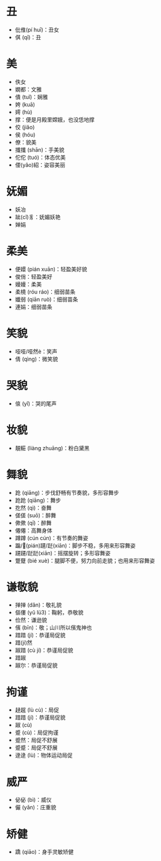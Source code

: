 # 丑
* 仳倠(pí huī)：丑女
* 倛 (qī)：丑
# 美
* 佚女
* 嫺都：文雅
* 僓 (tuǐ)：娴雅
* 姱 (kuā)
* 嫮 (hù)
* 撑：便是月殿里嫦娥，也没恁地撑
* 佼 (jiǎo)
* 侯 (hóu)
* 僚：貌美
* 攕攕 (shān)：手美貌
* 佗佗 (tuó)：体态优美
* 偠(yǎo)紹：姿容美丽

# 妩媚
* 妖冶
* 跐(cǐ)豸：妩媚妖艳
* 婵娟

# 柔美
* 便嬛 (pián xuān)：轻盈美好貌
* 俊俏：轻盈美好
* 嫚嫚：柔美
* 柔橈 (róu ráo)：细弱苗条
* 孅弱 (qiān ruò)：细弱苗条
* 連娟：细弱苗条

# 笑貌
* 哑哑/哑然è：笑声
* 倩 (qìng)：微笑貌
# 哭貌
* 偯 (yǐ)：哭的尾声

# 妆貌
* 靚糚 (liàng zhuāng)：粉白黛黑
# 舞貌
* 跄 (qiāng)：步伐舒畅有节奏貌，多形容舞步
* 跄跄 (qiāng)：舞步
* 扢然 (qì)：奋舞
* 傞傞 (suō)：醉舞
* 僛僛 (qī)：醉舞
* 僊僊：高舞身体
* 蹲蹲 (cún cún)：有节奏的舞姿
* 蹁/𨇱(pián)躚/跹(xiān)：脚步不稳，多用来形容舞姿
* 躚躚/跹跹(xiān)：摇摆旋转；多形容舞姿
* 蹩躠 (bié xuè)：腿脚不便，努力向前走貌；也用来形容舞姿
# 谦敬貌
* 掸掸 (dǎn)：敬礼貌
* 傴僂 (yǔ lü3)：鞠躬，恭敬貌
* 俭然：谦逊貌
* 儐 (bīn)：敬；山川所以儐鬼神也
* 踖踖 (jí)：恭谨局促貌
* 踖(jí)然
* 踧踖 (cù jí)：恭谨局促貌
* 踖踧
* 踧尔：恭谨局促貌
# 拘谨
* 趢趗 (lù cù)：局促
* 踖踖 (jí)：恭谨局促貌
* 踧 (cù)
* 蹙 (cù)：局促拘谨
* 蹙然：局促不舒展
* 蹙蹙：局促不舒展
* 逯逯 (lù)：物体运动局促
# 威严
* 佖佖 (bì)：威仪
* 儼 (yǎn)：庄重貌
# 矫健
* 蹻 (qiāo)：身手灵敏矫健